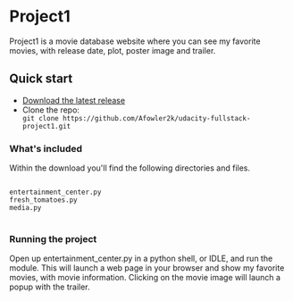 <H1>Project1</H1>

Project1 is a movie database website where you can see my favorite movies, with release date, plot, poster image and trailer.

<H2>Quick start</H2>
<ul>
<li>
<a href="https://github.com/Afowler2k/udacity-fullstack-project1/archive/master.zip">Download the latest release</a>
</li>
<li>
Clone the repo: 
<code>
git clone https://github.com/Afowler2k/udacity-fullstack-project1.git
</code>
</li>
</ul>

<h3>What's included</h3>

Within the download you'll find the following directories and files.
<pre>
<code>
entertainment_center.py
fresh_tomatoes.py
media.py
</code>
</pre>

<h3>Running the project</h3>

Open up entertainment_center.py in a python shell, or IDLE, and run the module.
This will launch a web page in your browser and show my favorite movies, with movie information. Clicking on the movie image will launch a popup with the trailer.



